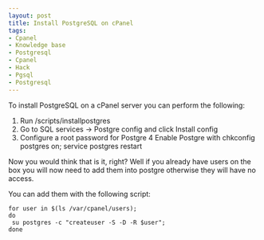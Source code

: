```yaml
---
layout: post
title: Install PostgreSQL on cPanel
tags:
- Cpanel
- Knowledge base
- Postgresql
- Cpanel
- Hack
- Pgsql
- Postgresql
---
```


To install PostgreSQL on a cPanel server you can perform the following:

1. Run /scripts/installpostgres
2. Go to SQL services -> Postgre config and click Install config
3. Configure a root password for Postgre
4 Enable Postgre with chkconfig postgres on; service postgres restart

Now you would think that is it, right?
Well if you already have users on the box you will now need to add them into postgre otherwise they will have no access.

You can add them with the following script:

```text
for user in $(ls /var/cpanel/users);
do
 su postgres -c "createuser -S -D -R $user";
done
```
